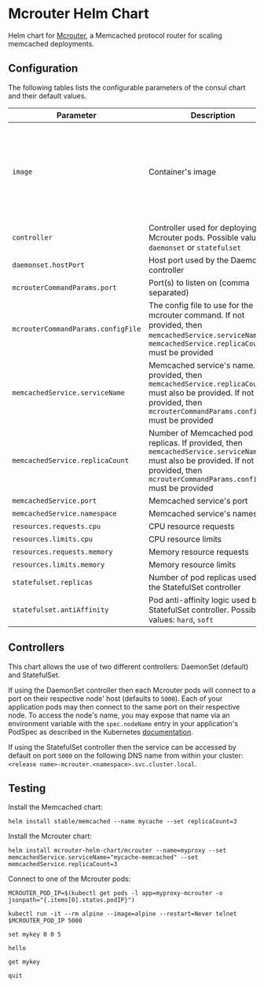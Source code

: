 # Mcrouter Helm Chart

Helm chart for [Mcrouter](https://github.com/facebook/mcrouter), a Memcached protocol router for scaling memcached deployments.

## Configuration

The following tables lists the configurable parameters of the consul chart and their default values.

| Parameter                     | Description                            | Default                                         |
| ----------------------------- | -------------------------------------- | ----------------------------------------------- |
| `image`                         | Container's image                      | `jamescarr/mcrouter` <br> Note: Third-party image as indicated in the [official documentation](https://github.com/facebook/mcrouter/wiki/mcrouter-installation). <br> It is recommended to build a new, up-to-date image based on the [official Dockerfile](https://github.com/facebook/mcrouter/blob/master/mcrouter/scripts/docker/Dockerfile) |
| `controller` | Controller used for deploying the Mcrouter pods. Possible values: `daemonset` or `statefulset` | `daemonset` |
| `daemonset.hostPort` | Host port used by the DaemonSet controller | `5000` |
| `mcrouterCommandParams.port`       | Port(s) to listen on (comma separated) | `5000`   |
| `mcrouterCommandParams.configFile` | The config file to use for the mcrouter command. If not provided, then `memcachedService.serviceName` and `memcachedService.replicaCount` must be provided | No value |
| `memcachedService.serviceName`  | Memcached service's name. If provided, then `memcachedService.replicaCount` must also be provided. If not provided, then `mcrouterCommandParams.configFile` must be provided | `memcached` |
| `memcachedService.replicaCount` | Number of Memcached pod replicas. If provided, then `memcachedService.serviceName` must also be provided. If not provided, then `mcrouterCommandParams.configFile` must be provided | `3` |
| `memcachedService.port`         | Memcached service's port         | `11211`     |
| `memcachedService.namespace`    | Memcached service's namespace    | `default`   |
| `resources.requests.cpu`    | CPU resource requests    | `100m`  |
| `resources.limits.cpu`      | CPU resource limits      | `256m`  |
| `resources.requests.memory` | Memory resource requests | `128Mi` |
| `resources.limits.memory`   | Memory resource limits   | `512Mi` |
| `statefulset.replicas` | Number of pod replicas used by the StatefulSet controller | `1` |
| `statefulset.antiAffinity` | Pod anti-affinity logic used by the StatefulSet controller. Possible values: `hard`, `soft` | `hard` |

## Controllers

This chart allows the use of two different controllers: DaemonSet (default) and StatefulSet.

If using the DaemonSet controller then each Mcrouter pods will connect to a port on their respective node' host (defaults to `5000`). Each of your application pods may then connect to the same port on their respective node. To access the node's name, you may expose that name via an environment variable with the `spec.nodeName` entry in your application's PodSpec as described in the Kubernetes [documentation](https://kubernetes.io/docs/tasks/inject-data-application/environment-variable-expose-pod-information/).

If using the StatefulSet controller then the service can be accessed by default on port `5000` on the following DNS name from within your cluster: `<release name>-mcrouter.<namespace>.svc.cluster.local`.

## Testing

Install the Memcached chart:

    helm install stable/memcached --name mycache --set replicaCount=3

Install the Mcrouter chart:

    helm install mcrouter-helm-chart/mcrouter --name=myproxy --set memcachedService.serviceName="mycache-memcached" --set memcachedService.replicaCount=3

Connect to one of the Mcrouter pods:

    MCROUTER_POD_IP=$(kubectl get pods -l app=myproxy-mcrouter -o jsonpath="{.items[0].status.podIP}")
    
    kubectl run -it --rm alpine --image=alpine --restart=Never telnet $MCROUTER_POD_IP 5000
    
    set mykey 0 0 5
    
    hello
    
    get mykey
    
    quit
